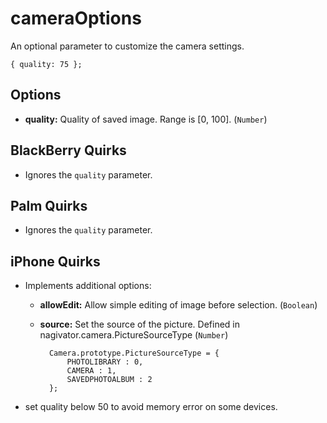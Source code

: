 cameraOptions
=============

An optional parameter to customize the camera settings.

    { quality: 75 };

Options
-------

- __quality:__ Quality of saved image. Range is [0, 100]. (`Number`)

BlackBerry Quirks
-----------------

- Ignores the `quality` parameter.

Palm Quirks
-----------

- Ignores the `quality` parameter.

iPhone Quirks
--------------

- Implements additional options: 
    - __allowEdit:__ Allow simple editing of image before selection. (`Boolean`)
    - __source:__ Set the source of the picture.  Defined in nagivator.camera.PictureSourceType (`Number`)
         
            Camera.prototype.PictureSourceType = {
                PHOTOLIBRARY : 0,
                CAMERA : 1,
                SAVEDPHOTOALBUM : 2
            };
        
- set quality below 50 to avoid memory error on some devices.